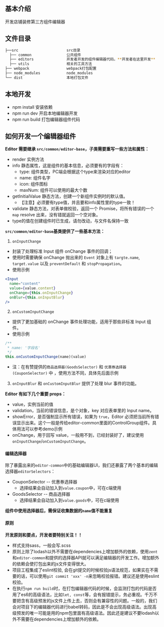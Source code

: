 ## 基本介绍

开发店铺装修第三方组件编辑器

## 文件目录

```bash
├──src                      src目录
  ├── common                公共组件
  ├── editors               开发者开发的组件编辑器代码，**开发者在这里开发**
  ├── utils                 相关的工具方法
├── webpack                 webpack打包配置
├── node_modules            node_modules
└── dist                    本地打包文件
```

## 本地开发

- npm install 安装依赖
- npm run dev 开启本地编辑器开发
- npm run build 打包编辑器组件代码

## 如何开发一个编辑器组件

**Editor 需要继承 `src/common/editor-base`，子类需要重写一些方法和属性：**

- render 实例方法
- info 静态属性，这是组件的基本信息，必须要有的字段有：
  - type: 组件类型，PC端会根据这个type来渲染对应的editor
  - name: 组件名字
  - icon: 组件图标
  - maxNum: 组件可以使用的最大个数
- getInitialValue 静态方法，创建一个新组件实例时的默认值。
  - 【注意】必须要有type值，并且要和info属性里的type一致！
- validate 静态方法，对表单做校验，返回一个 Promise，将所有错误的一个 `map` resolve 出来，没有错就返回一个空对象。
- type的值在创建组件时已生成，请勿改动，与文件名保持一致

**`src/common/editor-base`基类提供了一些基本方法：**
1.  `onInputChange`
  - 封装了处理标准 Input 组件 onChange 事件的回调；
  - 使用时需要确保 onChange 抛出来的 `Event` 对象上有 `targte.name`, `target.value` 以及 `preventDefault` 和 `stopPropagation`。
  - 使用示例
  ``` jsx
  <Input
    name="content"
    value={value.content}
    onChange={this.onInputChange}
    onBlur={this.onInputBlur}
  />
  ```
2.  `onCustomInputChange`
  - 提供了更加基础的 onChange 事件处理功能，适用于那些非标准 Input 组件。
  - 使用示例
  ``` jsx
  /**
   * name: '字段名'
   */
  this.onCustomInputChange(name)(value)
  ```
  - 注：在有赞提供的`商品选择器(GoodsSelector)` 和 `优惠券选择器(CouponSelector)` 中 ，使用方法不同，具体先后面示例

3. `onInputBlur` 和 `onCustomInputBlur` 提供了处理 blur 事件的功能。

**Editor 有如下几个重要 props：**
- value，实例当前的值
- validation，当前的错误信息，是个对象，key 对应表单里的 Input name。
- showError，是否强制显示所有错误，如果为 `true`，Editor 必须把当前所有错误显示出来。这个一般是传给editor-common里面的ControlGroup组件。具体用法可以参考demo示例
- onChange，用于回写 value，一般用不到，已经封装好了，建议使用 `onInputChange`/`onCustomInputChange`。

#### 编辑选择器

除了暴露出来的`editor-common`中的基础编辑器UI，我们还暴露了两个基本的编辑选择器`editorSelectors`：

- CouponSelector -- 优惠券选择器
    - 选择结果会自动加入到`value.coupon`中，可在c端使用
- GoodsSelector -- 商品选择器
    - 选择结果会自动加入到`value.goods`中，可在c端使用

**组件中使用选择器后，需保证收集数据的`name`值不能重复**

#### 原则

**开发原则和要点，开发者要特别关注！！**

* 样式支持sass，一般会写.scss
* 原则上除了lodash以外不需要在dependencies上增加额外的依赖，使用`zent`和`editor-common`和提供的选择器API就可以满足编辑器的开发工作。增加额外的依赖会使打包出来的js文件变得很大。
* 项目工程集成了eslint校验, 会在git提交的时候校验js语法规范，如果实在不需要的话，可以使用`git commit 'xxx' -n`来忽略校验报错。建议还是使用eslint校验。
* 在执行`npm run build`时，在打包编辑器代码的时候，会监测打包的代码是否用了es6的高级语法，比如`let, const`等，会有报错提示，务必重视。千万不要把含有高级预发的js文件上传上去，否则会有兼容性的问题。一般的，我们会对项目下的编辑器代码进行babel转码，因此是不会出现高级语法。出现高级预发的唯一可能是用的npm包里面有高级语法。因此还是建议不要lodash以外不需要在dependencies上增加额外的依赖。
